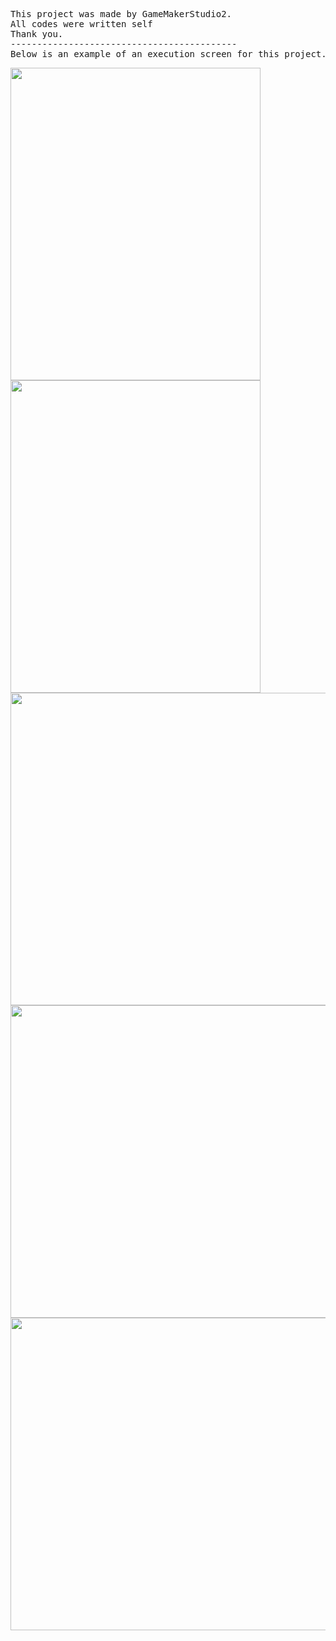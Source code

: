 <pre>
This project was made by GameMakerStudio2.
All codes were written self
Thank you.
-------------------------------------------
Below is an example of an execution screen for this project.
</pre>

<img src="https://github.com/JangAlthea/GeneticAlgorithmForTetris/blob/master/images/gameplay1.JPG" width="400" height="500"></div>
<img src="https://github.com/JangAlthea/GeneticAlgorithmForTetris/blob/master/images/gameplay2.JPG" width="400" height="500"></div>
<img src="https://github.com/JangAlthea/GeneticAlgorithmForTetris/blob/master/images/example1.JPG" width="1000" height="500">
<img src="https://github.com/JangAlthea/GeneticAlgorithmForTetris/blob/master/images/example2.JPG" width="1000" height="500">
<img src="https://github.com/JangAlthea/GeneticAlgorithmForTetris/blob/master/images/example3.JPG" width="1000" height="500">
